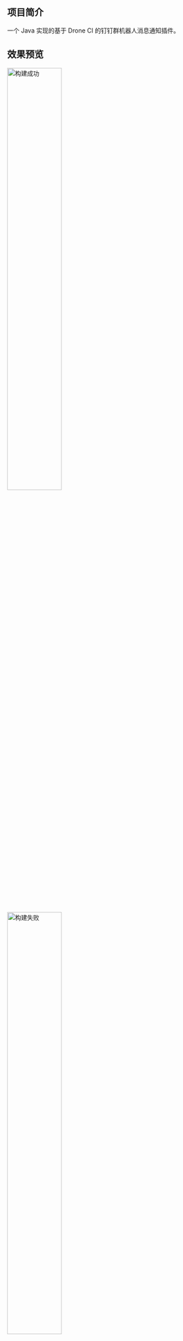 ## 项目简介

一个 Java 实现的基于 Drone CI 的钉钉群机器人消息通知插件。


## 效果预览
<img src="http://www.jpldx.com:2020/dingtalk-success.png" alt="构建成功" width = "50%" height = "50%" />
<img src="http://www.jpldx.com:2020/dingtalk-failure.png" alt="构建失败" width = "50%" height = "50%" />


## 使用方法
你可以在 [Drone CI](https://www.drone.io/) 的 pipeline 文件里通过如下配置使用它：
```yaml
steps:
  - name: dingtalk
    pull: if-not-exists
    image: jpldx/drone-plugin-dingtalk-message
    settings:
      access_token: ${your_access_token}
    when:
      status:
        - failure
        - success
```

## 注意
- 暂时只支持钉钉群机器人 `markdown` 消息类型。
- 暂不支持钉钉群机器人安全设置中的 `自定义关键词` 和 `加签` 方式。
- Docker 镜像不够轻量(100M)，后续考虑使用 Go 实现。
- 暂不支持参数自定义，如：通知标题、字体颜色、LOGO等。
